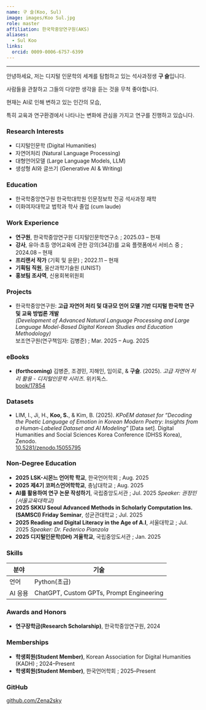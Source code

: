 ```yaml
---
name: 구 슬(Koo, Sul)
image: images/Koo Sul.jpg
role: master
affiliation: 한국학중앙연구원(AKS)
aliases:
  - Sul Koo
links:
  orcid: 0009-0006-6757-6399
---
```


---

안녕하세요, 저는 디지털 인문학의 세계를 탐험하고 있는 석사과정생 **구 슬**입니다. 

사람들을 관찰하고 그들의 다양한 생각을 듣는 것을 무척 좋아합니다. 

현재는 AI로 인해 변하고 있는 인간의 모습,

특히 교육과 연구환경에서 나타나는 변화에 관심을 가지고 연구를 진행하고 있습니다.


### Research Interests
- 디지털인문학 (Digital Humanities)  
- 자연어처리 (Natural Language Processing)  
- 대형언어모델 (Large Language Models, LLM)  
- 생성형 AI와 글쓰기 (Generative AI & Writing)

### Education

- 한국학중앙연구원 한국학대학원 인문정보학 전공 석사과정 재학  
- 이화여자대학교 법학과 학사 졸업 (cum laude)

### Work Experience

- **연구원**, 한국학중앙연구원 디지털인문학연구소 ; 2025.03 – 현재  
- **강사**, 유아·초등 영어교육에 관한 강의(34강)를 교육 플랫폼에서 서비스 중 ; 2024.08 – 현재  
- **프리랜서 작가** (기획 및 윤문) ; 2022.11 – 현재   
- **기획팀 직원**, 울산과학기술원 (UNIST)  
- **홍보팀 조사역**, 신용회복위원회

### Projects

- 한국학중앙연구원: **고급 자연어 처리 및 대규모 언어 모델 기반 디지털 한국학 연구 및 교육 방법론 개발**  
  *(Development of Advanced Natural Language Processing and Large Language Model-Based Digital Korean Studies and Education Methodology)*  
  보조연구원(연구책임자: 김병준) ; Mar. 2025 – Aug. 2025

### eBooks
- **(forthcoming)** 김병준, 조경민, 지해인, 임이로, & **구슬**. (2025). *고급 자연어 처리 활용 - 디지털인문학 시리즈*. 위키독스.  
  <a href="https://wikidocs.net/book/17854" target="_blank">book/17854</a>

### Datasets
- LIM, I., Ji, H., **Koo, S.**, & Kim, B. (2025). *KPoEM dataset for “Decoding the Poetic Language of Emotion in Korean Modern Poetry: Insights from a Human-Labeled Dataset and AI Modeling”* [Data set]. Digital Humanities and Social Sciences Korea Conference (DHSS Korea), Zenodo.  
  <i class="ai ai-doi"></i> <a href="https://doi.org/10.5281/zenodo.15055795" target="_blank">10.5281/zenodo.15055795</a>

### Non-Degree Education

- **2025 LSK-시몬느 언어학 학교**, 한국언어학회 ; Aug. 2025  
- **2025 제4기 코퍼스언어학학교**, 충남대학교 ; Aug. 2025  
- **AI를 활용하여 연구 논문 작성하기**, 국립중앙도서관 ; Jul. 2025 *Speaker: 권정민 (서울교육대학교)*  
- **2025 SKKU Seoul Advanced Methods in Scholarly Computation Ins. (SAMSCI) Friday Seminar**, 성균관대학교 ; Jul. 2025  
- **2025 Reading and Digital Literacy in the Age of A.I**, 서울대학교 ; Jul. 2025 *Speaker: Dr. Federico Pianzola*
- **2025 디지털인문학(DH) 겨울학교**, 국립중앙도서관 ; Jan. 2025  

### Skills

| 분야 | 기술 |
|------|------|
| 언어 | Python(초급) |
| AI 응용 | ChatGPT, Custom GPTs, Prompt Engineering |

### Awards and Honors

- **연구장학금(Research Scholarship)**, 한국학중앙연구원, 2024

### Memberships

- **학생회원(Student Member)**, Korean Association for Digital Humanities (KADH) ; 2024–Present  
- **학생회원(Student Member)**, 한국언어학회 ; 2025–Present  

### GitHub

<a href="https://github.com/Zena2sky" target="_blank">github.com/Zena2sky</a>

